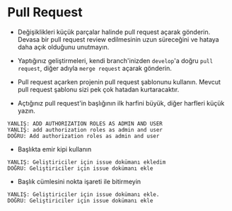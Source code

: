 # Pull Request

- Değişiklikleri küçük parçalar halinde pull request açarak gönderin. Devasa bir pull request review edilmesinin uzun süreceğini ve hataya daha açık olduğunu unutmayın.

- Yaptığınız geliştirmeleri, kendi branch'inizden `develop`'a doğru `pull request`, diğer adıyla `merge request` açarak gönderin.

- Pull request açarken projenin pull request şablonunu kullanın. Mevcut pull request şablonu sizi pek çok hatadan kurtaracaktır.

- Açtığınız pull request'in başlığının ilk harfini büyük, diğer harfleri küçük yazın.

```
YANLIŞ: ADD AUTHORIZATION ROLES AS ADMIN AND USER
YANLIŞ: add authorization roles as admin and user
DOĞRU: Add authorization roles as admin and user
```

- Başlıkta emir kipi kullanın

```
YANLIŞ: Geliştiriciler için issue dokümanı ekledim
DOĞRU: Geliştiriciler için issue dokümanı ekle
```

- Başlık cümlesini nokta işareti ile bitirmeyin

```
YANLIŞ: Geliştiriciler için issue dokümanı ekle.
DOĞRU: Geliştiriciler için issue dokümanı ekle
```
